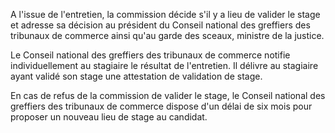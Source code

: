 A l'issue de l'entretien, la commission décide s'il y a lieu de valider le stage et adresse sa décision au président du Conseil national des greffiers des tribunaux de commerce ainsi qu'au garde des sceaux, ministre de la justice.

Le Conseil national des greffiers des tribunaux de commerce notifie individuellement au stagiaire le résultat de l'entretien. Il délivre au stagiaire ayant validé son stage une attestation de validation de stage.

En cas de refus de la commission de valider le stage, le Conseil national des greffiers des tribunaux de commerce dispose d'un délai de six mois pour proposer un nouveau lieu de stage au candidat.
